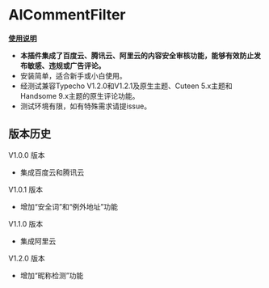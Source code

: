 # AlCommentFilter
**[使用说明](https://blog.catseek.uk/index.php/archives/35/)**

- **本插件集成了百度云、腾讯云、阿里云的内容安全审核功能，能够有效防止发布敏感、违规或广告评论。**
- 安装简单，适合新手或小白使用。
- 经测试兼容Typecho V1.2.0和V1.2.1及原生主题、Cuteen 5.x主题和Handsome 9.x主题的原生评论功能。
- 测试环境有限，如有特殊需求请提issue。

## 版本历史

V1.0.0 版本
- 集成百度云和腾讯云

V1.0.1 版本
- 增加“安全词”和“例外地址”功能

V1.1.0 版本
- 集成阿里云

V1.2.0 版本
- 增加“昵称检测”功能